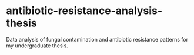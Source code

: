 # antibiotic-resistance-analysis-thesis
Data analysis of fungal contamination and antibiotic resistance patterns for my undergraduate thesis.
